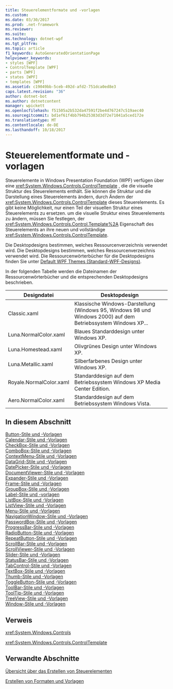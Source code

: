 ```yaml
---
title: Steuerelementformate und -vorlagen
ms.custom: 
ms.date: 03/30/2017
ms.prod: .net-framework
ms.reviewer: 
ms.suite: 
ms.technology: dotnet-wpf
ms.tgt_pltfrm: 
ms.topic: article
f1_keywords: AutoGeneratedOrientationPage
helpviewer_keywords:
- styles [WPF]
- ControlTemplate [WPF]
- parts [WPF]
- states [WPF]
- templates [WPF]
ms.assetid: c19049bb-5ceb-492d-afd2-751dca0ed8e3
caps.latest.revision: "36"
author: dotnet-bot
ms.author: dotnetcontent
manager: wpickett
ms.openlocfilehash: f51505a2b532da47591f2be4d767247c519aec40
ms.sourcegitcommit: bd1ef61f4bb794b25383d3d72e71041a5ced172e
ms.translationtype: MT
ms.contentlocale: de-DE
ms.lasthandoff: 10/18/2017
---
```

# <a name="control-styles-and-templates"></a>Steuerelementformate und -vorlagen
Steuerelemente in Windows Presentation Foundation (WPF) verfügen über eine <xref:System.Windows.Controls.ControlTemplate> , die die visuelle Struktur des Steuerelements enthält. Sie können die Struktur und die Darstellung eines Steuerelements ändern, durch Ändern der <xref:System.Windows.Controls.ControlTemplate> dieses Steuerelements. Es gibt keine Möglichkeit, nur einen Teil der visuellen Struktur eines Steuerelements zu ersetzen. um die visuelle Struktur eines Steuerelements zu ändern, müssen Sie festlegen, der <xref:System.Windows.Controls.Control.Template%2A> Eigenschaft des Steuerelements an ihre neuen und vollständige <xref:System.Windows.Controls.ControlTemplate>.  
  
 Die Desktopdesigns bestimmen, welches Ressourcenverzeichnis verwendet wird. Die Desktopdesigns bestimmen, welches Ressourcenverzeichnis verwendet wird. Die Ressourcenwörterbücher für die Desktopdesigns finden Sie unter [Default WPF Themes (Standard-WPF-Designs)](http://go.microsoft.com/fwlink/?LinkID=158252).  
  
 In der folgenden Tabelle werden die Dateinamen der Ressourcenwörterbücher und die entsprechenden Desktopdesigns beschrieben.  
  
|Designdatei|Desktopdesign|  
|----------------|-------------------|  
|Classic.xaml|Klassische Windows-Darstellung (Windows 95, Windows 98 und Windows 2000) auf dem Betriebssystem Windows XP...|  
|Luna.NormalColor.xaml|Blaues Standarddesign unter Windows XP.|  
|Luna.Homestead.xaml|Olivgrünes Design unter Windows XP.|  
|Luna.Metallic.xaml|Silberfarbenes Design unter Windows XP.|  
|Royale.NormalColor.xaml|Standarddesign auf dem Betriebssystem Windows XP Media Center Edition.|  
|Aero.NormalColor.xaml|Standarddesign auf dem Betriebssystem Windows Vista.|  
  
## <a name="in-this-section"></a>In diesem Abschnitt  
 [Button-Stile und -Vorlagen](../../../../docs/framework/wpf/controls/button-styles-and-templates.md)  
 [Calendar-Stile und -Vorlagen](../../../../docs/framework/wpf/controls/calendar-styles-and-templates.md)  
 [CheckBox-Stile und -Vorlagen](../../../../docs/framework/wpf/controls/checkbox-styles-and-templates.md)  
 [ComboBox-Stile und -Vorlagen](../../../../docs/framework/wpf/controls/combobox-styles-and-templates.md)  
 [ContextMenu-Stile und -Vorlagen](../../../../docs/framework/wpf/controls/contextmenu-styles-and-templates.md)  
 [DataGrid-Stile und -Vorlagen](../../../../docs/framework/wpf/controls/datagrid-styles-and-templates.md)  
 [DatePicker-Stile und -Vorlagen](../../../../docs/framework/wpf/controls/datepicker-styles-and-templates.md)  
 [DocumentViewer-Stile und -Vorlagen](../../../../docs/framework/wpf/controls/documentviewer-styles-and-templates.md)  
 [Expander-Stile und -Vorlagen](../../../../docs/framework/wpf/controls/expander-styles-and-templates.md)  
 [Frame-Stile und -Vorlagen](../../../../docs/framework/wpf/controls/frame-styles-and-templates.md)  
 [GroupBox-Stile und -Vorlagen](../../../../docs/framework/wpf/controls/groupbox-styles-and-templates.md)  
 [Label-Stile und -vorlagen](../../../../docs/framework/wpf/controls/label-styles-and-templates.md)  
 [ListBox-Stile und -Vorlagen](../../../../docs/framework/wpf/controls/listbox-styles-and-templates.md)  
 [ListView-Stile und -Vorlagen](../../../../docs/framework/wpf/controls/listview-styles-and-templates.md)  
 [Menu-Stile und -Vorlagen](../../../../docs/framework/wpf/controls/menu-styles-and-templates.md)  
 [NavigationWindow-Stile und -Vorlagen](../../../../docs/framework/wpf/controls/navigationwindow-styles-and-templates.md)  
 [PasswordBox-Stile und -Vorlagen](../../../../docs/framework/wpf/controls/passwordbox-syles-and-templates.md)  
 [ProgressBar-Stile und -Vorlagen](../../../../docs/framework/wpf/controls/progressbar-styles-and-templates.md)  
 [RadioButton-Stile und -Vorlagen](../../../../docs/framework/wpf/controls/radiobutton-styles-and-templates.md)  
 [RepeatButton-Stile und -Vorlagen](../../../../docs/framework/wpf/controls/repeatbutton-syles-and-templates.md)  
 [ScrollBar-Stile und -Vorlagen](../../../../docs/framework/wpf/controls/scrollbar-styles-and-templates.md)  
 [ScrollViewer-Stile und -Vorlagen](../../../../docs/framework/wpf/controls/scrollviewer-styles-and-templates.md)  
 [Slider-Stile und -Vorlagen](../../../../docs/framework/wpf/controls/slider-styles-and-templates.md)  
 [StatusBar-Stile und -Vorlagen](../../../../docs/framework/wpf/controls/statusbar-styles-and-templates.md)  
 [TabControl-Stile und -Vorlagen](../../../../docs/framework/wpf/controls/tabcontrol-styles-and-templates.md)  
 [TextBox-Stile und -Vorlagen](../../../../docs/framework/wpf/controls/textbox-styles-and-templates.md)  
 [Thumb-Stile und -Vorlagen](../../../../docs/framework/wpf/controls/thumb-syles-and-templates.md)  
 [ToggleButton-Stile und -Vorlagen](../../../../docs/framework/wpf/controls/togglebutton-syles-and-templates.md)  
 [ToolBar-Stile und -Vorlagen](../../../../docs/framework/wpf/controls/toolbar-styles-and-templates.md)  
 [ToolTip-Stile und -Vorlagen](../../../../docs/framework/wpf/controls/tooltip-styles-and-templates.md)  
 [TreeView-Stile und -Vorlagen](../../../../docs/framework/wpf/controls/treeview-styles-and-templates.md)  
 [Window-Stile und -Vorlagen](../../../../docs/framework/wpf/controls/window-styles-and-templates.md)  
  
## <a name="reference"></a>Verweis  
 <xref:System.Windows.Controls>  
  
 <xref:System.Windows.Controls.ControlTemplate>  
  
## <a name="related-sections"></a>Verwandte Abschnitte  
 [Übersicht über das Erstellen von Steuerelementen](../../../../docs/framework/wpf/controls/control-authoring-overview.md)  
  
 [Erstellen von Formaten und Vorlagen](../../../../docs/framework/wpf/controls/styling-and-templating.md)

